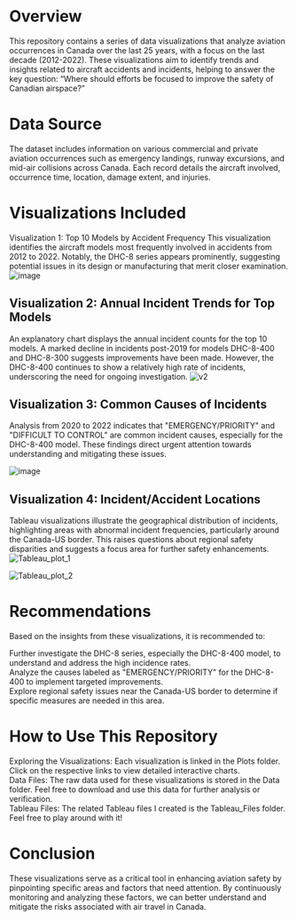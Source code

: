 # Overview
This repository contains a series of data visualizations that analyze aviation occurrences in Canada over the last 25 years, with a focus on the last decade (2012-2022). These visualizations aim to identify trends and insights related to aircraft accidents and incidents, helping to answer the key question: “Where should efforts be focused to improve the safety of Canadian airspace?”

# Data Source
The dataset includes information on various commercial and private aviation occurrences such as emergency landings, runway excursions, and mid-air collisions across Canada. Each record details the aircraft involved, occurrence time, location, damage extent, and injuries.

# Visualizations Included
Visualization 1: Top 10 Models by Accident Frequency
This visualization identifies the aircraft models most frequently involved in accidents from 2012 to 2022. Notably, the DHC-8 series appears prominently, suggesting potential issues in its design or manufacturing that merit closer examination.
![image](https://github.com/ZaneLeo111/Data-Visualization-Canadian-Aviation-Safety-Insights/assets/90260431/f25ec629-a9c1-49b5-9f04-2923fe366814)


## Visualization 2: Annual Incident Trends for Top Models
An explanatory chart displays the annual incident counts for the top 10 models. A marked decline in incidents post-2019 for models DHC-8-400 and DHC-8-300 suggests improvements have been made. However, the DHC-8-400 continues to show a relatively high rate of incidents, underscoring the need for ongoing investigation.
![v2](https://github.com/ZaneLeo111/Data-Visualization-Canadian-Aviation-Safety-Insights/assets/90260431/0c1f2faa-f5e5-4345-bbe1-c00c5445dca6)




## Visualization 3: Common Causes of Incidents
Analysis from 2020 to 2022 indicates that "EMERGENCY/PRIORITY" and "DIFFICULT TO CONTROL" are common incident causes, especially for the DHC-8-400 model. These findings direct urgent attention towards understanding and mitigating these issues.

![image](https://github.com/ZaneLeo111/Data-Visualization-Canadian-Aviation-Safety-Insights/assets/90260431/a178a459-7737-4469-b711-84bc05111be0)


## Visualization 4: Incident/Accident Locations
Tableau visualizations illustrate the geographical distribution of incidents, highlighting areas with abnormal incident frequencies, particularly around the Canada-US border. This raises questions about regional safety disparities and suggests a focus area for further safety enhancements.
![Tableau_plot_1](https://github.com/ZaneLeo111/Data-Visualization-Canadian-Aviation-Safety-Insights/assets/90260431/bdeb128e-b336-4546-be7e-723ff70fa814)


![Tableau_plot_2](https://github.com/ZaneLeo111/Data-Visualization-Canadian-Aviation-Safety-Insights/assets/90260431/9b047efd-dc44-4038-b0c5-b003fc0ed4ba)



# Recommendations
Based on the insights from these visualizations, it is recommended to:

Further investigate the DHC-8 series, especially the DHC-8-400 model, to understand and address the high incidence rates.  
Analyze the causes labeled as "EMERGENCY/PRIORITY" for the DHC-8-400 to implement targeted improvements.  
Explore regional safety issues near the Canada-US border to determine if specific measures are needed in this area. 

# How to Use This Repository
Exploring the Visualizations: Each visualization is linked in the Plots folder. Click on the respective links to view detailed interactive charts.  
Data Files: The raw data used for these visualizations is stored in the Data folder. Feel free to download and use this data for further analysis or verification.  
Tableau Files: The related Tableau files I created is the Tableau_Files folder. Feel free to play around with it! 

# Conclusion
These visualizations serve as a critical tool in enhancing aviation safety by pinpointing specific areas and factors that need attention. By continuously monitoring and analyzing these factors, we can better understand and mitigate the risks associated with air travel in Canada.
